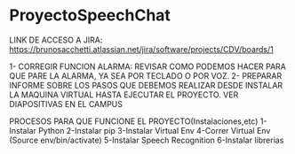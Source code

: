 # ProyectoSpeechChat

LINK DE ACCESO A JIRA: https://brunosacchetti.atlassian.net/jira/software/projects/CDV/boards/1

1- CORREGIR FUNCION ALARMA: REVISAR COMO PODEMOS HACER PARA QUE PARE LA ALARMA, YA SEA POR TECLADO O POR VOZ.
2- PREPARAR INFORME SOBRE LOS PASOS QUE DEBEMOS REALIZAR DESDE INSTALAR LA MAQUINA VIRTUAL HASTA EJECUTAR EL PROYECTO. VER DIAPOSITIVAS EN EL CAMPUS


PROCESOS PARA QUE FUNCIONE EL PROYECTO(Instalaciones,etc)
1- Instalar Python
2-Instalar pip
3-Instalar Virtual Env
4-Correr Virtual Env (Source env/bin/activate)
5-Instalar Speech Recognition
6-Instalar librerias
